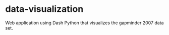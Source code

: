 # data-visualization
Web application using Dash Python that visualizes the gapminder 2007 data set.
